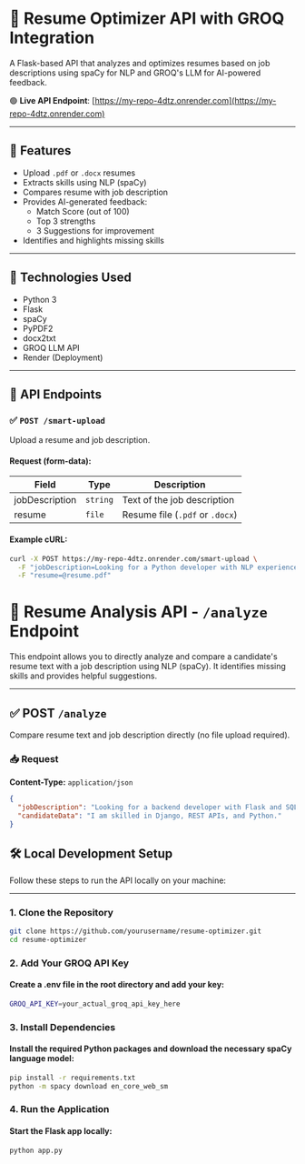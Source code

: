# 🧠 Resume Optimizer API with GROQ Integration

A Flask-based API that analyzes and optimizes resumes based on job descriptions using spaCy for NLP and GROQ's LLM for AI-powered feedback.

🟢 **Live API Endpoint**: [https://my-repo-4dtz.onrender.com](https://my-repo-4dtz.onrender.com)

---

## 🚀 Features

- Upload `.pdf` or `.docx` resumes
- Extracts skills using NLP (spaCy)
- Compares resume with job description
- Provides AI-generated feedback:
  - Match Score (out of 100)
  - Top 3 strengths
  - 3 Suggestions for improvement
- Identifies and highlights missing skills

---

## 🧠 Technologies Used

- Python 3
- Flask
- spaCy
- PyPDF2
- docx2txt
- GROQ LLM API
- Render (Deployment)

---

## 🔌 API Endpoints

### ✅ `POST /smart-upload`

Upload a resume and job description.

#### Request (form-data):

| Field           | Type     | Description                           |
|----------------|----------|---------------------------------------|
| jobDescription | `string` | Text of the job description            |
| resume         | `file`   | Resume file (`.pdf` or `.docx`)       |

#### Example cURL:

```bash
curl -X POST https://my-repo-4dtz.onrender.com/smart-upload \
  -F "jobDescription=Looking for a Python developer with NLP experience" \
  -F "resume=@resume.pdf"
```
# 🧠 Resume Analysis API - `/analyze` Endpoint

This endpoint allows you to directly analyze and compare a candidate's resume text with a job description using NLP (spaCy). It identifies missing skills and provides helpful suggestions.

---

## ✅ POST `/analyze`

Compare resume text and job description directly (no file upload required).

### 📥 Request

**Content-Type:** `application/json`

```json
{
  "jobDescription": "Looking for a backend developer with Flask and SQL.",
  "candidateData": "I am skilled in Django, REST APIs, and Python."
}
```
## 🛠️ Local Development Setup

Follow these steps to run the API locally on your machine:

---

### 1. Clone the Repository

```bash
git clone https://github.com/yourusername/resume-optimizer.git
cd resume-optimizer
```
### 2. Add Your GROQ API Key
#### Create a .env file in the root directory and add your key:
```bash
GROQ_API_KEY=your_actual_groq_api_key_here
```
### 3. Install Dependencies
#### Install the required Python packages and download the necessary spaCy language model:
```bash
pip install -r requirements.txt
python -m spacy download en_core_web_sm
```
### 4. Run the Application
#### Start the Flask app locally:
```bash
python app.py
```
